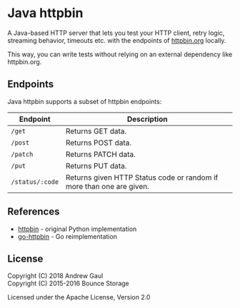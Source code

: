 # Java httpbin

A Java-based HTTP server that lets you test your HTTP client, retry logic,
streaming behavior, timeouts etc. with the endpoints of
[httpbin.org](https://httpbin.org/) locally.

This way, you can write tests without relying on an external dependency like
httpbin.org.

## Endpoints

Java httpbin supports a subset of httpbin endpoints:

| Endpoint                               | Description                                                          |
| -------------------------------------- | -------------------------------------------------------------------- |
| `/get`                                 | Returns GET data.                                                    |
| `/post`                                | Returns POST data.                                                   |
| `/patch`                               | Returns PATCH data.                                                  |
| `/put`                                 | Returns PUT data.                                                    |
| `/status/:code`                        | Returns given HTTP Status code or random if more than one are given. |

## References

* [httpbin](https://httpbin.org/) - original Python implementation
* [go-httpbin](https://github.com/ahmetb/go-httpbin) - Go reimplementation

## License

Copyright (C) 2018 Andrew Gaul<br />
Copyright (C) 2015-2016 Bounce Storage

Licensed under the Apache License, Version 2.0
